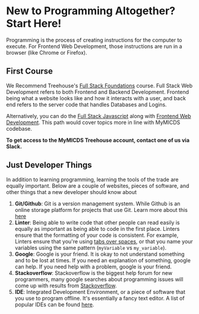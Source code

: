 # New to Programming Altogether? Start Here!

Programming is the process of creating instructions for the computer to execute. For Frontend Web Development, those instructions are run in a browser (like Chrome or Firefox).

## First Course

We Recommend Treehouse's [Full Stack Foundations](https://teamtreehouse.com/tracks/full-stack-foundations) course. Full Stack Web Development refers to both Frontend and Backend Development. Frontend being what a website looks like and how it interacts with a user, and back end refers to the server code that handles Databases and Logins.

Alternatively, you can do the [Full Stack Javascript](https://teamtreehouse.com/tracks/full-stack-javascript) along with [Frontend Web Development](https://teamtreehouse.com/tracks/front-end-web-development). This path would cover topics more in line with MyMICDS codebase.

**To get access to the MyMICDS Treehouse account, contact one of us via Slack.**

## Just Developer Things

In addition to learning programming, learning the tools of the trade are equally important. Below are a couple of websites, pieces of software, and other things that a new developer should know about

1. **Git/Github**: Git is a version management system. While Github is an online storage platform for projects that use Git. Learn more about this [here](../introduction/github.md)
2. **Linter**: Being able to write code that other people can read easily is equally as important as being able to code in the first place. Linters ensure that the formatting of your code is consistent. For example, Linters ensure that you're using [tabs over spaces](../introduction/tabs_vs_spaces.md), or that you name your variables using the same pattern (`myVariable` vs `my_variable`).
3. **Google**: Google is your friend. It is okay to not understand something and to be lost at times. If you need an explanation of something, google can help. If you need help with a problem, google is your friend.
4. **Stackoverflow**: Stackoverflow is the biggest help forum for new programmers, many google searches about programming issues will come up with results from [Stackoverflow](https://stackoverflow.com/).
5. **IDE**: Integrated Development Environment, or a piece of software that you use to program offline. It's essentially a fancy text editor. A list of popular IDEs can be found [here](../introduction/set_up_ide.md).
